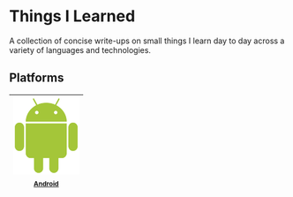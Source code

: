 # Things I Learned

A collection of concise write-ups on small things I learn day to day across a variety of languages and technologies.


## Platforms
| <img src="https://github.com/kodeartisan/things-i-learned/blob/master/logo/android.png?raw=true" width="120px;" alt="Android"/><br /><sub><b>[Android](https://github.com/kodeartisan/things-i-learned/tree/master/android)</b></sub>|
|--|


